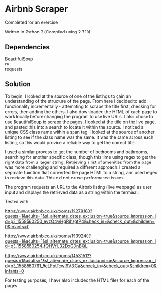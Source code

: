 # Airbnb Scraper
Completed for an exercise

Written in Python 2
(Compiled using 2.7.10)

## Dependencies

BeautifulSoup<br>
re<br>
requests<br>

## Solution

To begin, I looked at the source of one of the listings to gain an understanding of the structure of the page. From here I decided to add functionality incrementally - attempting to scrape the title first, checking for errors, then adding the others. I also downloaded the HTML of each page to work locally before changing the program to use live URLs. I also chose to use BeautifulSoup to scrape the pages. I looked at the title on the live page, and pasted this into a search to locate it within the source. I noticed a unique CSS class name within a span tag. I looked at the source of another listing to see if the class name was the same. It was the same across each listing, so this would provide a reliable way to get the correct title.

I used a similar process to get the number of bedrooms and bathrooms, searching for another specific class, though this time using regex to get the right data from a larger string. Retrieving a list of amenities from the page was more challenging and required a different approach. I created a separate function that converted the page HTML to a string, and used regex to retrieve this data. This did not cause performance issues.

The program requests an URL to the Airbnb listing (live webpage) as user input and displays the retrieved data as a string within the terminal.

Tested with:

https://www.airbnb.co.uk/rooms/19278160?guests=1&adults=1&sl_alternate_dates_exclusion=true&source_impression_id=p3_1558560250_evzQ4wHgRihsgtP4&check_in=&check_out=&children=0&infants=0

https://www.airbnb.co.uk/rooms/1939240?guests=1&adults=1&sl_alternate_dates_exclusion=true&source_impression_id=p3_1558560254_fQHVfU32DxGDnBQL

https://www.airbnb.co.uk/rooms/14531512?guests=1&adults=1&sl_alternate_dates_exclusion=true&source_impression_id=p3_1558560761_9eLFptTcwI9V3iCa&check_in=&check_out=&children=0&infants=0

For testing purposes, I have also included the HTML files for each of the pages.
